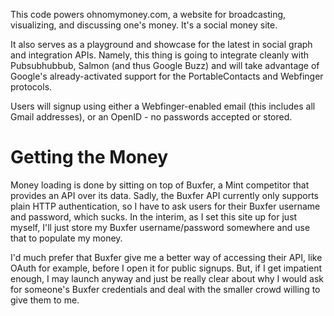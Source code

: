 This code powers ohnomymoney.com, a website for broadcasting, visualizing, and discussing one's money.  It's a social money site.

It also serves as a playground and showcase for the latest in social graph and integration APIs.  Namely, this thing is going to integrate cleanly with Pubsubhubbub, Salmon (and thus Google Buzz) and will take advantage of Google's already-activated support for the PortableContacts and Webfinger protocols.

Users will signup using either a Webfinger-enabled email (this includes all Gmail addresses), or an OpenID - no passwords accepted or stored.


Getting the Money
=================================

Money loading is done by sitting on top of Buxfer, a Mint competitor that provides an API over its data.  Sadly, the Buxfer API currently only supports plain HTTP authentication, so I have to ask users for their Buxfer username and password, which sucks.  In the interim, as I set this site up for just myself, I'll just store my Buxfer username/password somewhere and use that to populate my money.

I'd much prefer that Buxfer give me a better way of accessing their API, like OAuth for example, before I open it for public signups.  But, if I get impatient enough, I may launch anyway and just be really clear about why I would ask for someone's Buxfer credentials and deal with the smaller crowd willing to give them to me.
